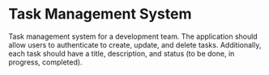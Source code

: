 # Task Management System
Task management system for a development team. The application should allow users to authenticate to create, update, and delete tasks. Additionally, each task should have a title, description, and status (to be done, in progress, completed).
